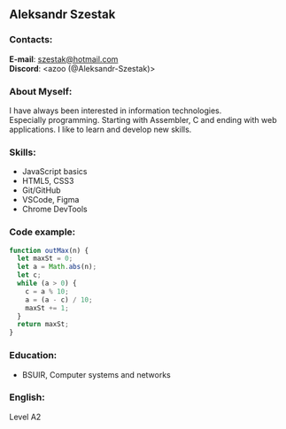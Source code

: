 ## Aleksandr Szestak

### Contacts:
__E-mail__: <szestak@hotmail.com>  
__Discord__: <azoo (@Aleksandr-Szestak)>
### About Myself:
I have always been interested in information technologies.  
Especially programming. Starting with Assembler, C and ending with web applications. 
I like to learn and develop new skills.
### Skills:
- JavaScript basics
- HTML5, CSS3
- Git/GitHub
- VSCode, Figma
- Chrome DevTools
### Code example:
```JavaScript
function outMax(n) {
  let maxSt = 0;
  let a = Math.abs(n);
  let c;
  while (a > 0) {
    c = a % 10;
    a = (a - c) / 10;
    maxSt += 1;
  }
  return maxSt;
}
```
### Education:
- BSUIR, Computer systems and networks
### English:
Level A2